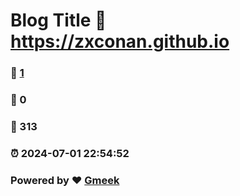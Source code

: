 # Blog Title :link: https://zxconan.github.io 
### :page_facing_up: [1](https://zxconan.github.io/tag.html) 
### :speech_balloon: 0 
### :hibiscus: 313 
### :alarm_clock: 2024-07-01 22:54:52 
### Powered by :heart: [Gmeek](https://github.com/Meekdai/Gmeek)
